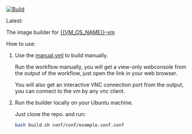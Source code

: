 

[![Build](https://github.com/vmactions/{{VM_OS_NAME}}-builder/actions/workflows/build.yml/badge.svg)](https://github.com/vmactions/{{VM_OS_NAME}}-builder/actions/workflows/build.yml)

Latest: 


The image builder for [{{VM_OS_NAME}}-vm](https://github.com/vmactions/{{VM_OS_NAME}}-vm)


How to use:

1. Use the [manual.yml](.github/workflows/manual.yml) to build manually.
   
    Run the workflow manually, you will get a view-only webconsole from the output of the workflow, just open the link in your web browser.
   
    You will also get an interactive VNC connection port from the output, you can connect to the vm by any vnc client.

2. Run the builder locally on your Ubuntu machine.

    Just clone the repo. and run:
    ```bash
    bash build.sh conf/conf/example.conf.conf
    ```
   
